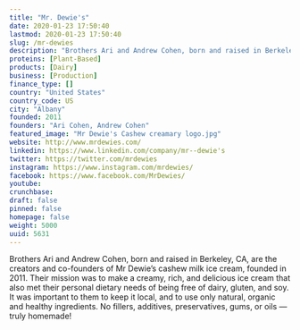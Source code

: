 ```yaml
---
title: "Mr. Dewie's"
date: 2020-01-23 17:50:40
lastmod: 2020-01-23 17:50:40
slug: /mr-dewies
description: "Brothers Ari and Andrew Cohen, born and raised in Berkeley, CA, are the creators and co-founders of Mr Dewie’s cashew milk ice cream, founded in 2011. Their mission was to make a creamy, rich, and delicious ice cream that also met their personal dietary needs of being free of dairy, gluten, and soy. It was important to them to keep it local, and to use only natural, organic and healthy ingredients. No fillers, additives, preservatives, gums, or oils — truly homemade!"
proteins: [Plant-Based]
products: [Dairy]
business: [Production]
finance_type: []
country: "United States"
country_code: US
city: "Albany"
founded: 2011
founders: "Ari Cohen, Andrew Cohen"
featured_image: "Mr Dewie's Cashew creamary logo.jpg"
website: http://www.mrdewies.com/
linkedin: https://www.linkedin.com/company/mr--dewie's
twitter: https://twitter.com/mrdewies
instagram: https://www.instagram.com/mrdewies/
facebook: https://www.facebook.com/MrDewies/
youtube: 
crunchbase: 
draft: false
pinned: false
homepage: false
weight: 5000
uuid: 5631
---
```

Brothers Ari and Andrew Cohen, born and raised in Berkeley, CA, are the creators and co-founders of Mr Dewie’s cashew milk ice cream, founded in 2011. Their mission was to make a creamy, rich, and delicious ice cream that also met their personal dietary needs of being free of dairy, gluten, and soy. It was important to them to keep it local, and to use only natural, organic and healthy ingredients. No fillers, additives, preservatives, gums, or oils — truly homemade!
